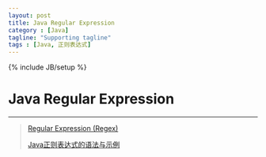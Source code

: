 ```yaml
---
layout: post
title: Java Regular Expression
category : [Java]
tagline: "Supporting tagline"
tags : [Java, 正则表达式]
---
```

{% include JB/setup %}
# Java Regular Expression
---

> [Regular Expression (Regex)](https://www.ntu.edu.sg/home/ehchua/programming/howto/Regexe.html)
> 
> [Java正则表达式的语法与示例](http://baike.xsoftlab.net/view/207.html)


<!--break-->